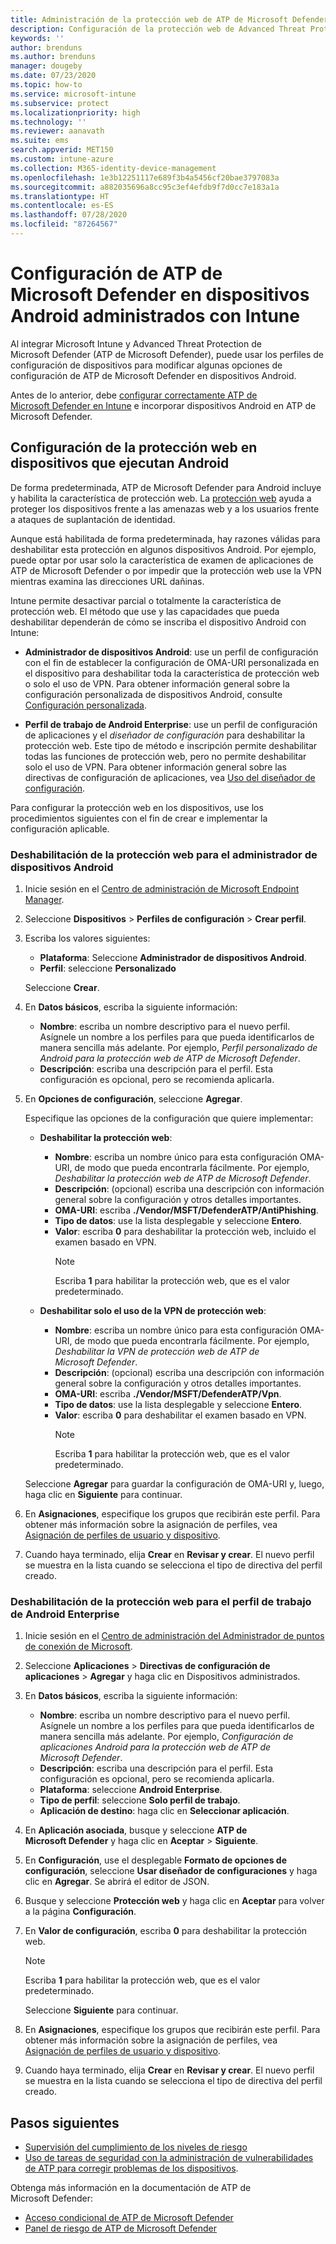 ```yaml
---
title: Administración de la protección web de ATP de Microsoft Defender para dispositivos Android en Microsoft Intune - Azure | Microsoft Docs
description: Configuración de la protección web de Advanced Threat Protection de Microsoft Defender (ATP de Microsoft Defender) para Android en Intune.
keywords: ''
author: brenduns
ms.author: brenduns
manager: dougeby
ms.date: 07/23/2020
ms.topic: how-to
ms.service: microsoft-intune
ms.subservice: protect
ms.localizationpriority: high
ms.technology: ''
ms.reviewer: aanavath
ms.suite: ems
search.appverid: MET150
ms.custom: intune-azure
ms.collection: M365-identity-device-management
ms.openlocfilehash: 1e3b12251117e689f3b4a5456cf20bae3797083a
ms.sourcegitcommit: a882035696a8cc95c3ef4efdb9f7d0cc7e183a1a
ms.translationtype: HT
ms.contentlocale: es-ES
ms.lasthandoff: 07/28/2020
ms.locfileid: "87264567"
---
```

# <a name="configure-microsoft-defender-atp-on-android-devices-you-manage-with-intune"></a>Configuración de ATP de Microsoft Defender en dispositivos Android administrados con Intune

Al integrar Microsoft Intune y Advanced Threat Protection de Microsoft Defender (ATP de Microsoft Defender), puede usar los perfiles de configuración de dispositivos para modificar algunas opciones de configuración de ATP de Microsoft Defender en dispositivos Android.

Antes de lo anterior, debe [configurar correctamente ATP de Microsoft Defender en Intune](../protect/advanced-threat-protection-configure.md) e incorporar dispositivos Android en ATP de Microsoft Defender.

## <a name="configure-web-protection-on-devices-that-run-android"></a>Configuración de la protección web en dispositivos que ejecutan Android

De forma predeterminada, ATP de Microsoft Defender para Android incluye y habilita la característica de protección web. La [protección web](https://docs.microsoft.com/windows/security/threat-protection/microsoft-defender-atp/web-protection-overview) ayuda a proteger los dispositivos frente a las amenazas web y a los usuarios frente a ataques de suplantación de identidad.

Aunque está habilitada de forma predeterminada, hay razones válidas para deshabilitar esta protección en algunos dispositivos Android. Por ejemplo, puede optar por usar solo la característica de examen de aplicaciones de ATP de Microsoft Defender o por impedir que la protección web use la VPN mientras examina las direcciones URL dañinas.

Intune permite desactivar parcial o totalmente la característica de protección web. El método que use y las capacidades que pueda deshabilitar dependerán de cómo se inscriba el dispositivo Android con Intune:

- **Administrador de dispositivos Android**: use un perfil de configuración con el fin de establecer la configuración de OMA-URI personalizada en el dispositivo para deshabilitar toda la característica de protección web o solo el uso de VPN. Para obtener información general sobre la configuración personalizada de dispositivos Android, consulte [Configuración personalizada](../configuration/custom-settings-android.md).

- **Perfil de trabajo de Android Enterprise**: use un perfil de configuración de aplicaciones y el *diseñador de configuración* para deshabilitar la protección web. Este tipo de método e inscripción permite deshabilitar todas las funciones de protección web, pero no permite deshabilitar solo el uso de VPN. Para obtener información general sobre las directivas de configuración de aplicaciones, vea [Uso del diseñador de configuración](../apps/app-configuration-policies-use-android.md#use-the-configuration-designer).

Para configurar la protección web en los dispositivos, use los procedimientos siguientes con el fin de crear e implementar la configuración aplicable.

### <a name="disable-web-protection-for-android-device-administrator"></a>Deshabilitación de la protección web para el administrador de dispositivos Android

1. Inicie sesión en el [Centro de administración de Microsoft Endpoint Manager](https://go.microsoft.com/fwlink/?linkid=2109431).

2. Seleccione **Dispositivos** > **Perfiles de configuración** > **Crear perfil**.

3. Escriba los valores siguientes:

   - **Plataforma**: Seleccione **Administrador de dispositivos Android**.
   - **Perfil**: seleccione **Personalizado**

   Seleccione **Crear**.

4. En **Datos básicos**, escriba la siguiente información:

   - **Nombre**: escriba un nombre descriptivo para el nuevo perfil. Asígnele un nombre a los perfiles para que pueda identificarlos de manera sencilla más adelante. Por ejemplo, *Perfil personalizado de Android para la protección web de ATP de Microsoft Defender*.
   - **Descripción**: escriba una descripción para el perfil. Esta configuración es opcional, pero se recomienda aplicarla.

5. En **Opciones de configuración**, seleccione **Agregar**.

   Especifique las opciones de la configuración que quiere implementar:

   - **Deshabilitar la protección web**:
     - **Nombre**: escriba un nombre único para esta configuración OMA-URI, de modo que pueda encontrarla fácilmente. Por ejemplo, *Deshabilitar la protección web de ATP de Microsoft Defender*.
     - **Descripción**: (opcional) escriba una descripción con información general sobre la configuración y otros detalles importantes.
     - **OMA-URI**: escriba **./Vendor/MSFT/DefenderATP/AntiPhishing**.
     - **Tipo de datos**: use la lista desplegable y seleccione **Entero**.
     - **Valor**: escriba **0** para deshabilitar la protección web, incluido el examen basado en VPN.
       > [!NOTE]
       > Escriba **1** para habilitar la protección web, que es el valor predeterminado.

   - **Deshabilitar solo el uso de la VPN de protección web**:
     - **Nombre**: escriba un nombre único para esta configuración OMA-URI, de modo que pueda encontrarla fácilmente. Por ejemplo, *Deshabilitar la VPN de protección web de ATP de Microsoft Defender*.
     - **Descripción**: (opcional) escriba una descripción con información general sobre la configuración y otros detalles importantes.
     - **OMA-URI**: escriba **./Vendor/MSFT/DefenderATP/Vpn**.
     - **Tipo de datos**: use la lista desplegable y seleccione **Entero**.
     - **Valor**: escriba **0** para deshabilitar el examen basado en VPN.
       > [!NOTE]
       > Escriba **1** para habilitar la protección web, que es el valor predeterminado.

   Seleccione **Agregar** para guardar la configuración de OMA-URI y, luego, haga clic en **Siguiente** para continuar.

6. En **Asignaciones**, especifique los grupos que recibirán este perfil. Para obtener más información sobre la asignación de perfiles, vea [Asignación de perfiles de usuario y dispositivo](../configuration/device-profile-assign.md).

7. Cuando haya terminado, elija **Crear** en **Revisar y crear**. El nuevo perfil se muestra en la lista cuando se selecciona el tipo de directiva del perfil creado.

### <a name="disable-web-protection-for-android-enterprise-work-profile"></a>Deshabilitación de la protección web para el perfil de trabajo de Android Enterprise

1. Inicie sesión en el [Centro de administración del Administrador de puntos de conexión de Microsoft](https://go.microsoft.com/fwlink/?linkid=2109431).

2. Seleccione **Aplicaciones** > **Directivas de configuración de aplicaciones** > **Agregar** y haga clic en Dispositivos administrados.

3. En **Datos básicos**, escriba la siguiente información:

   - **Nombre**: escriba un nombre descriptivo para el nuevo perfil. Asígnele un nombre a los perfiles para que pueda identificarlos de manera sencilla más adelante. Por ejemplo, *Configuración de aplicaciones Android para la protección web de ATP de Microsoft Defender*.
   - **Descripción**: escriba una descripción para el perfil. Esta configuración es opcional, pero se recomienda aplicarla.
   - **Plataforma**: seleccione **Android Enterprise**.
   - **Tipo de perfil**: seleccione **Solo perfil de trabajo**.
   - **Aplicación de destino**: haga clic en **Seleccionar aplicación**.

4. En **Aplicación asociada**, busque y seleccione **ATP de Microsoft Defender** y haga clic en **Aceptar** > **Siguiente**.

5. En **Configuración**, use el desplegable **Formato de opciones de configuración**, seleccione **Usar diseñador de configuraciones** y haga clic en **Agregar**. Se abrirá el editor de JSON.

6. Busque y seleccione **Protección web** y haga clic en **Aceptar** para volver a la página **Configuración**.

7. En **Valor de configuración**, escriba **0** para deshabilitar la protección web.

   > [!NOTE]
   > Escriba **1** para habilitar la protección web, que es el valor predeterminado.

   Seleccione **Siguiente** para continuar.

8. En **Asignaciones**, especifique los grupos que recibirán este perfil. Para obtener más información sobre la asignación de perfiles, vea [Asignación de perfiles de usuario y dispositivo](../configuration/device-profile-assign.md).

9. Cuando haya terminado, elija **Crear** en **Revisar y crear**. El nuevo perfil se muestra en la lista cuando se selecciona el tipo de directiva del perfil creado.

## <a name="next-steps"></a>Pasos siguientes

- [Supervisión del cumplimiento de los niveles de riesgo](../protect/advanced-threat-protection-monitor.md)
- [Uso de tareas de seguridad con la administración de vulnerabilidades de ATP para corregir problemas de los dispositivos](../protect/atp-manage-vulnerabilities.md).

Obtenga más información en la documentación de ATP de Microsoft Defender:

- [Acceso condicional de ATP de Microsoft Defender](https://docs.microsoft.com/windows/security/threat-protection/microsoft-defender-atp/conditional-access)
- [Panel de riesgo de ATP de Microsoft Defender](https://docs.microsoft.com/windows/security/threat-protection/microsoft-defender-atp/security-operations-dashboard)
